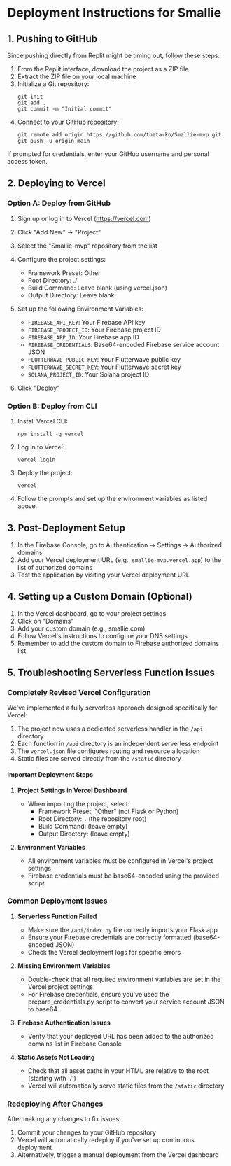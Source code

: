 # Deployment Instructions for Smallie

## 1. Pushing to GitHub

Since pushing directly from Replit might be timing out, follow these steps:

1. From the Replit interface, download the project as a ZIP file
2. Extract the ZIP file on your local machine
3. Initialize a Git repository:
   ```
   git init
   git add .
   git commit -m "Initial commit"
   ```
4. Connect to your GitHub repository:
   ```
   git remote add origin https://github.com/theta-ko/Smallie-mvp.git
   git push -u origin main
   ```

If prompted for credentials, enter your GitHub username and personal access token.

## 2. Deploying to Vercel

### Option A: Deploy from GitHub

1. Sign up or log in to Vercel (https://vercel.com)
2. Click "Add New" → "Project"
3. Select the "Smallie-mvp" repository from the list
4. Configure the project settings:
   - Framework Preset: Other
   - Root Directory: ./
   - Build Command: Leave blank (using vercel.json)
   - Output Directory: Leave blank

5. Set up the following Environment Variables:
   - `FIREBASE_API_KEY`: Your Firebase API key
   - `FIREBASE_PROJECT_ID`: Your Firebase project ID
   - `FIREBASE_APP_ID`: Your Firebase app ID
   - `FIREBASE_CREDENTIALS`: Base64-encoded Firebase service account JSON
   - `FLUTTERWAVE_PUBLIC_KEY`: Your Flutterwave public key
   - `FLUTTERWAVE_SECRET_KEY`: Your Flutterwave secret key
   - `SOLANA_PROJECT_ID`: Your Solana project ID

6. Click "Deploy"

### Option B: Deploy from CLI

1. Install Vercel CLI:
   ```
   npm install -g vercel
   ```

2. Log in to Vercel:
   ```
   vercel login
   ```

3. Deploy the project:
   ```
   vercel
   ```

4. Follow the prompts and set up the environment variables as listed above.

## 3. Post-Deployment Setup

1. In the Firebase Console, go to Authentication → Settings → Authorized domains
2. Add your Vercel deployment URL (e.g., `smallie-mvp.vercel.app`) to the list of authorized domains
3. Test the application by visiting your Vercel deployment URL

## 4. Setting up a Custom Domain (Optional)

1. In the Vercel dashboard, go to your project settings
2. Click on "Domains"
3. Add your custom domain (e.g., smallie.com)
4. Follow Vercel's instructions to configure your DNS settings
5. Remember to add the custom domain to Firebase authorized domains list

## 5. Troubleshooting Serverless Function Issues

### Completely Revised Vercel Configuration

We've implemented a fully serverless approach designed specifically for Vercel:

1. The project now uses a dedicated serverless handler in the `/api` directory
2. Each function in `/api` directory is an independent serverless endpoint
3. The `vercel.json` file configures routing and resource allocation
4. Static files are served directly from the `/static` directory

#### Important Deployment Steps

1. **Project Settings in Vercel Dashboard**
   - When importing the project, select:
     - Framework Preset: "Other" (not Flask or Python)
     - Root Directory: `.` (the repository root)
     - Build Command: (leave empty)
     - Output Directory: (leave empty)

2. **Environment Variables**
   - All environment variables must be configured in Vercel's project settings
   - Firebase credentials must be base64-encoded using the provided script

### Common Deployment Issues

1. **Serverless Function Failed**
   - Make sure the `/api/index.py` file correctly imports your Flask app
   - Ensure your Firebase credentials are correctly formatted (base64-encoded JSON)
   - Check the Vercel deployment logs for specific errors

2. **Missing Environment Variables**
   - Double-check that all required environment variables are set in the Vercel project settings
   - For Firebase credentials, ensure you've used the prepare_credentials.py script to convert your service account JSON to base64

3. **Firebase Authentication Issues**
   - Verify that your deployed URL has been added to the authorized domains list in Firebase Console

4. **Static Assets Not Loading**
   - Check that all asset paths in your HTML are relative to the root (starting with '/')
   - Vercel will automatically serve static files from the `/static` directory

### Redeploying After Changes

After making any changes to fix issues:

1. Commit your changes to your GitHub repository 
2. Vercel will automatically redeploy if you've set up continuous deployment
3. Alternatively, trigger a manual deployment from the Vercel dashboard